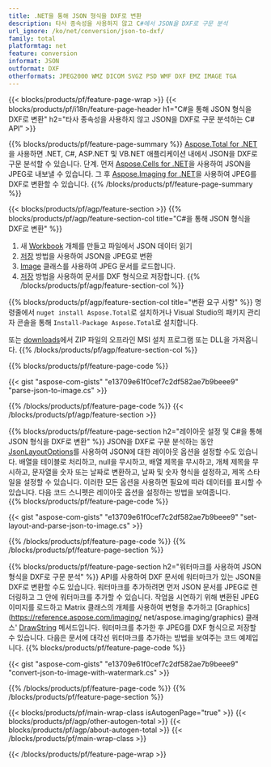 ```yaml
---
title: .NET을 통해 JSON 형식을 DXF로 변환
description: 타사 종속성을 사용하지 않고 C#에서 JSON을 DXF로 구문 분석
url_ignore: /ko/net/conversion/json-to-dxf/
family: total
platformtag: net
feature: conversion
informat: JSON
outformat: DXF
otherformats: JPEG2000 WMZ DICOM SVGZ PSD WMF DXF EMZ IMAGE TGA
---
```

{{< blocks/products/pf/feature-page-wrap >}}
{{< blocks/products/pf/i18n/feature-page-header h1="C#을 통해 JSON 형식을 DXF로 변환" h2="타사 종속성을 사용하지 않고 JSON을 DXF로 구문 분석하는 C# API" >}}

{{% blocks/products/pf/feature-page-summary %}}
[Aspose.Total for .NET](https://products.aspose.com/total/net/)을 사용하면 .NET, C#, ASP.NET 및 VB.NET 애플리케이션 내에서 JSON을 DXF로 구문 분석할 수 있습니다. 단계. 먼저 [Aspose.Cells for .NET](https://products.aspose.com/cells/net/)을 사용하여 JSON을 JPEG로 내보낼 수 있습니다. 그 후 [Aspose.Imaging for .NET](https://products.aspose.com/imaging/net/)을 사용하여 JPEG를 DXF로 변환할 수 있습니다.
{{% /blocks/products/pf/feature-page-summary  %}}

{{< blocks/products/pf/agp/feature-section >}}
{{% blocks/products/pf/agp/feature-section-col title="C#을 통해 JSON 형식을 DXF로 변환" %}}
1. 새 [Workbook](https://reference.aspose.com/cells/net/aspose.cells/workbook) 개체를 만들고 파일에서 JSON 데이터 읽기
2. [저장](https://reference.aspose.com/cells/net/aspose.cells.workbook/save/methods/4) 방법을 사용하여 JSON을 JPEG로 변환
3. [Image](https://reference.aspose.com/imaging/net/aspose.imaging/image) 클래스를 사용하여 JPEG 문서를 로드합니다.
4. [저장](https://reference.aspose.com/imaging/net/aspose.imaging.image/save/methods/4) 방법을 사용하여 문서를 DXF 형식으로 저장합니다.
{{% /blocks/products/pf/agp/feature-section-col %}}

{{% blocks/products/pf/agp/feature-section-col title="변환 요구 사항" %}}
명령줄에서 ```nuget install Aspose.Total```로 설치하거나 Visual Studio의 패키지 관리자 콘솔을 통해 ```Install-Package Aspose.Total```로 설치합니다.

또는 [downloads](https://releases.aspose.com/total/net)에서 ZIP 파일의 오프라인 MSI 설치 프로그램 또는 DLL을 가져옵니다.
{{% /blocks/products/pf/agp/feature-section-col %}}

{{% blocks/products/pf/feature-page-code %}}

{{< gist "aspose-com-gists" "e13709e61f0cef7c2df582ae7b9beee9" "parse-json-to-image.cs" >}}


{{% /blocks/products/pf/feature-page-code %}}
{{< /blocks/products/pf/agp/feature-section >}}

{{% blocks/products/pf/feature-page-section  h2="레이아웃 설정 및 C#을 통해 JSON 형식을 DXF로 변환" %}}
JSON을 DXF로 구문 분석하는 동안 [JsonLayoutOptions](https://reference.aspose.com/cells/net/aspose.cells.utility/jsonlayoutoptions)를 사용하여 JSON에 대한 레이아웃 옵션을 설정할 수도 있습니다. 배열을 테이블로 처리하고, null을 무시하고, 배열 제목을 무시하고, 개체 제목을 무시하고, 문자열을 숫자 또는 날짜로 변환하고, 날짜 및 숫자 형식을 설정하고, 제목 스타일을 설정할 수 있습니다. 이러한 모든 옵션을 사용하면 필요에 따라 데이터를 표시할 수 있습니다. 다음 코드 스니펫은 레이아웃 옵션을 설정하는 방법을 보여줍니다.  
{{% blocks/products/pf/feature-page-code %}}

{{< gist "aspose-com-gists" "e13709e61f0cef7c2df582ae7b9beee9" "set-layout-and-parse-json-to-image.cs" >}}

{{% /blocks/products/pf/feature-page-code  %}}
{{% /blocks/products/pf/feature-page-section %}}

{{% blocks/products/pf/feature-page-section  h2="워터마크를 사용하여 JSON 형식을 DXF로 구문 분석" %}}
API를 사용하여 DXF 문서에 워터마크가 있는 JSON을 DXF로 변환할 수도 있습니다. 워터마크를 추가하려면 먼저 JSON 문서를 JPEG로 렌더링하고 그 안에 워터마크를 추가할 수 있습니다. 작업을 시연하기 위해 변환된 JPEG 이미지를 로드하고 Matrix 클래스의 개체를 사용하여 변형을 추가하고 [Graphics](https://reference.aspose.com/imaging/ net/aspose.imaging/graphics) 클래스' [DrawString](https://reference.aspose.com/imaging/net/aspose.imaging/graphics/methods/drawstring) 메서드입니다. 워터마크를 추가한 후 JPEG를 DXF 형식으로 저장할 수 있습니다. 다음은 문서에 대각선 워터마크를 추가하는 방법을 보여주는 코드 예제입니다. 
{{% blocks/products/pf/feature-page-code %}}

{{< gist "aspose-com-gists" "e13709e61f0cef7c2df582ae7b9beee9" "convert-json-to-image-with-watermark.cs" >}}

{{% /blocks/products/pf/feature-page-code  %}}
{{% /blocks/products/pf/feature-page-section %}}

{{< blocks/products/pf/main-wrap-class isAutogenPage="true" >}}
{{< blocks/products/pf/agp/other-autogen-total >}}
{{< blocks/products/pf/agp/about-autogen-total >}}
{{< /blocks/products/pf/main-wrap-class >}}

{{< /blocks/products/pf/feature-page-wrap >}}